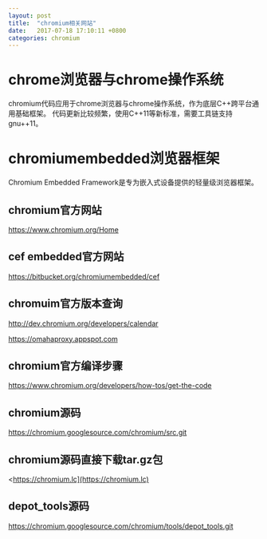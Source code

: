 ```yaml
---
layout: post
title:  "chromium相关网站"
date:   2017-07-18 17:10:11 +0800
categories: chromium
---
```


# chrome浏览器与chrome操作系统

chromium代码应用于chrome浏览器与chrome操作系统，作为底层C++跨平台通用基础框架。
代码更新比较频繁，使用C++11等新标准，需要工具链支持gnu++11。

# chromiumembedded浏览器框架

Chromium Embedded Framework是专为嵌入式设备提供的轻量级浏览器框架。

## chromium官方网站
<https://www.chromium.org/Home>

## cef embedded官方网站
<https://bitbucket.org/chromiumembedded/cef>

## chromuim官方版本查询
<http://dev.chromium.org/developers/calendar>

<https://omahaproxy.appspot.com>

## chromium官方编译步骤
<https://www.chromium.org/developers/how-tos/get-the-code>

## chromium源码
<https://chromium.googlesource.com/chromium/src.git>

## chromium源码直接下载tar.gz包
<https://chromium.lc](https://chromium.lc)

## depot_tools源码
<https://chromium.googlesource.com/chromium/tools/depot_tools.git>
